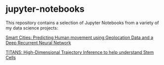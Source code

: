 # jupyter-notebooks

This repository contains a selection of Jupyter Notebooks from a variety of my data science projects:

[Smart Cities: Predicting Human movement using Geolocation Data and a Deep Recurrent Neural Network](https://nbviewer.jupyter.org/github/spwatch/jupyter-notebooks/blob/master/smart_cities_270619_v2.ipynb)

[TITANS: High-Dimensional Trajectory Inference to help understand Stem Cells](https://nbviewer.jupyter.org/github/spwatch/jupyter-notebooks/blob/master/titans_090719.ipynb)
